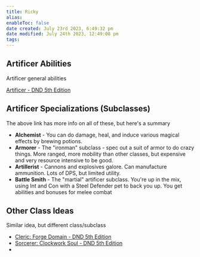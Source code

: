 ```yaml
---
title: Ricky
alias: 
enableToc: false
date created: July 23rd 2023, 6:49:32 pm
date modified: July 24th 2023, 12:49:08 pm
tags: 
---
```

## Artificer Abilities
Artificer general abilities

[Artificer - DND 5th Edition](http://dnd5e.wikidot.com/artificer)

## Artificer Specializations (Subclasses)
The above link has more info on all of these, but here's a summary
- **Alchemist** - You can do damage, heal, and induce various magical effects by brewing potions.
- **Armorer** - The "ironman" subclass - spec out a suit of armor to do crazy things. More ranged, more mobility than other classes, but expensive and very resource intensive to be good.
- **Artillerist** - Cannons and explosives galore. Can manufacture ammunition. Lots of DPS, but limited utility.
- **Battle Smith** - The "martial" artificer subclass. You're up in the mix, using Int and Con with a Steel Defender pet to back you up. You get abilities and bonuses for melee combat

## Other Class Ideas
Similar idea, but different class/subclass
- [Cleric: Forge Domain - DND 5th Edition](http://dnd5e.wikidot.com/cleric:forge)
- [Sorcerer: Clockwork Soul - DND 5th Edition](http://dnd5e.wikidot.com/sorcerer:clockwork-soul)
- 
